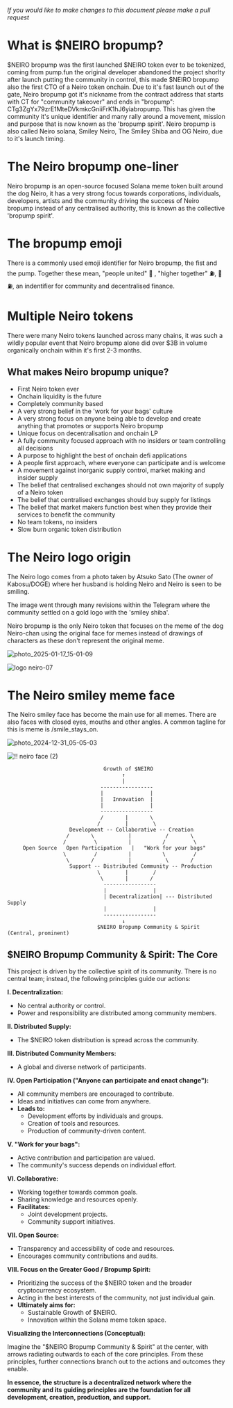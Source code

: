 *If you would like to make changes to this document please make a pull request*

#  What is $NEIRO bropump?

$NEIRO bropump was the first launched $NEIRO token ever to be tokenized, coming from pump.fun the original developer abandoned the project shorlty after launch putting the community in control, this made $NEIRO bropump also the first CTO of a Neiro token onchain. Due to it's fast launch out of the gate, Neiro bropump got it's nickname from the contract address that starts with CT for "community takeover" and ends in "bropump": CTg3ZgYx79zrE1MteDVkmkcGniiFrK1hJ6yiabropump. This has given the community it's unique identifier and many rally around a movement, mission and purpose that is now known as the 'bropump spirit'. Neiro bropump is also called Neiro solana, Smiley Neiro, The Smiley Shiba and OG Neiro, due to it's launch timing.

# The Neiro bropump one-liner

Neiro bropump is an open-source focused Solana meme token built around the dog Neiro, it has a very strong focus towards corporations, individuals, developers, artists and the community driving the success of Neiro bropump instead of any centralised authority, this is known as the collective 'bropump spirit'.

# The bropump emoji 

There is a commonly used emoji identifier for Neiro bropump, the fist and the pump. Together these mean, "people united" 👊 , "higher together" ⛽️, 👊⛽️, an indentifier for community and decentralised finance. 

# Multiple Neiro tokens

There were many Neiro tokens launched across many chains, it was such a wildly popular event that Neiro bropump alone did over $3B in volume organically onchain within it's first 2-3 months.

## What makes Neiro bropump unique?

- First Neiro token ever
- Onchain liquidity is the future
- Completely community based
- A very strong belief in the 'work for your bags' culture
- A very strong focus on anyone being able to develop and create anything that promotes or supports Neiro bropump
- Unique focus on decentralisation and onchain LP
- A fully community focused approach with no insiders or team controlling all decisions
- A purpose to highlight the best of onchain defi applications
- A people first approach, where everyone can participate and is welcome
- A movement against inorganic supply control, market making and insider supply
- The belief that centralised exchanges should not own majority of supply of a Neiro token
- The belief that centralised exchanges should buy supply for listings
- The belief that market makers function best when they provide their services to benefit the community
- No team tokens, no insiders
- Slow burn organic token distribution

# The Neiro logo origin

The Neiro logo comes from a photo taken by Atsuko Sato (The owner of Kabosu/DOGE) where her husband is holding Neiro and Neiro is seen to be smiling.

The image went through many revisions within the Telegram where the community settled on a gold logo with the 'smiley shiba'. 

Neiro bropump is the only Neiro token that focuses on the meme of the dog Neiro-chan using the original face for memes instead of drawings of characters as these don't represent the original meme.

![photo_2025-01-17_15-01-09](https://github.com/user-attachments/assets/31a58d93-815b-4cc1-b1b3-bfd8c558bc44)

![logo neiro-07](https://github.com/user-attachments/assets/d677150a-3cc2-4dc8-99c0-9d84d6a23f5f)

# The Neiro smiley meme face

The Neiro smiley face has become the main use for all memes. There are also faces with closed eyes, mouths and other angles. A common tagline for this is meme is /smile_stays_on.

![photo_2024-12-31_05-05-03](https://github.com/user-attachments/assets/6e912406-5d50-4348-aaae-87af408c0cb5)

![!! neiro face (2)](https://github.com/user-attachments/assets/34f0fdff-94d4-4f38-916d-ef1885a551d3)



                                   Growth of $NEIRO
                                         ↑
                                         |
                                  -----------------
                                  |               |
                                  |   Innovation  |
                                  |               |
                                  -----------------
                                  /       |       \
                                 /        |        \
                        Development -- Collaborative -- Creation
                       /       \           |           /       \
                      /         \          |          /         \
         Open Source   Open Participation   |   "Work for your bags"
                      \         /          |          \         /
                       \       /           |           \       /
                        Support -- Distributed Community -- Production
                                 \        |        /
                                  \       |       /
                                   -----------------
                                   |               |
                                   | Decentralization| --- Distributed Supply
                                   |               |
                                   -----------------
                                         ↓
                                 $NEIRO Bropump Community & Spirit (Central, prominent)

## $NEIRO Bropump Community & Spirit: The Core

This project is driven by the collective spirit of its community. There is no central team; instead, the following principles guide our actions:

**I. Decentralization:**

* No central authority or control.
* Power and responsibility are distributed among community members.

**II. Distributed Supply:**

* The $NEIRO token distribution is spread across the community.

**III. Distributed Community Members:**

* A global and diverse network of participants.

**IV. Open Participation ("Anyone can participate and enact change"):**

* All community members are encouraged to contribute.
* Ideas and initiatives can come from anywhere.
* **Leads to:**
    * Development efforts by individuals and groups.
    * Creation of tools and resources.
    * Production of community-driven content.

**V. "Work for your bags":**

* Active contribution and participation are valued.
* The community's success depends on individual effort.

**VI. Collaborative:**

* Working together towards common goals.
* Sharing knowledge and resources openly.
* **Facilitates:**
    * Joint development projects.
    * Community support initiatives.

**VII. Open Source:**

* Transparency and accessibility of code and resources.
* Encourages community contributions and audits.

**VIII. Focus on the Greater Good / Bropump Spirit:**

* Prioritizing the success of the $NEIRO token and the broader cryptocurrency ecosystem.
* Acting in the best interests of the community, not just individual gain.
* **Ultimately aims for:**
    * Sustainable Growth of $NEIRO.
    * Innovation within the Solana meme token space.

**Visualizing the Interconnections (Conceptual):**

Imagine the "$NEIRO Bropump Community & Spirit" at the center, with arrows radiating outwards to each of the core principles. From these principles, further connections branch out to the actions and outcomes they enable.

**In essence, the structure is a decentralized network where the community and its guiding principles are the foundation for all development, creation, production, and support.**
